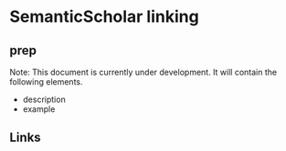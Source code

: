 # SemanticScholar linking

## prep

Note: This document is currently under development. It will contain the following elements.

- description
- example

## Links
